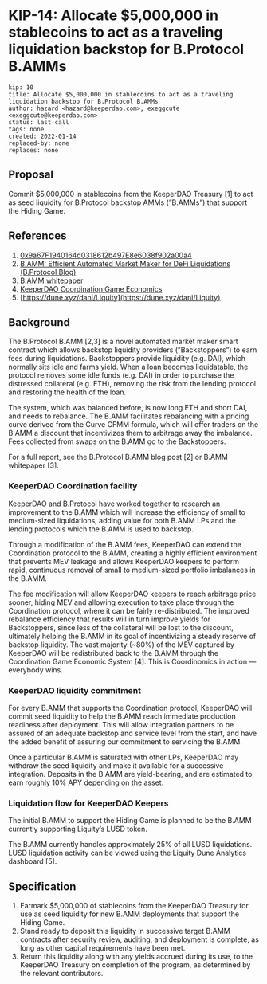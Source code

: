 # KIP-14: Allocate $5,000,000 in stablecoins to act as a traveling liquidation backstop for B.Protocol B.AMMs
```
kip: 10
title: Allocate $5,000,000 in stablecoins to act as a traveling liquidation backstop for B.Protocol B.AMMs
author: hazard <hazard@keeperdao.com>, exeggcute <exeggcute@keeperdao.com>
status: last-call
tags: none
created: 2022-01-14
replaced-by: none
replaces: none
```
## Proposal

Commit $5,000,000 in stablecoins from the KeeperDAO Treasury [1] to act as seed liquidity for B.Protocol backstop AMMs (”B.AMMs”) that support the Hiding Game.

## References

1. [0x9a67F1940164d0318612b497E8e6038f902a00a4](https://app.zerion.io/0x9a67F1940164d0318612b497E8e6038f902a00a4)
2. [B.AMM: Efficient Automated Market Maker for DeFi Liquidations (B.Protocol Blog)](https://medium.com/b-protocol/b-amm-efficient-automated-market-maker-for-defi-liquidations-fea7b0fdc0c5)
3. [B.AMM whitepaper](https://cloudflare-ipfs.com/ipfs/Qmb2ZMk7F48jYSwJczdJeqXJz7CZVh8H4KnfyNdHZSMRG5)
4. [KeeperDAO Coordination Game Economics](https://docs.keeperdao.com/reference/developers/coordination-game/economics)
5. [https://dune.xyz/dani/Liquity](https://dune.xyz/dani/Liquity)

## Background

The B.Protocol B.AMM [2,3] is a novel automated market maker smart contract which allows backstop liquidity providers (”Backstoppers”) to earn fees during liquidations. Backstoppers provide liquidity (e.g. DAI), which normally sits idle and farms yield. When a loan becomes liquidatable, the protocol removes some idle funds (e.g. DAI) in order to purchase the distressed collateral (e.g. ETH), removing the risk from the lending protocol and restoring the health of the loan. 

The system, which was balanced before, is now long ETH and short DAI, and needs to rebalance. The B.AMM facilitates rebalancing with a pricing curve derived from the Curve CFMM formula, which will offer traders on the B.AMM a discount that incentivizes them to arbitrage away the imbalance. Fees collected from swaps on the B.AMM go to the Backstoppers.

For a full report, see the B.Protocol B.AMM blog post [2] or B.AMM whitepaper [3].

### KeeperDAO Coordination facility

KeeperDAO and B.Protocol have worked together to research an improvement to the B.AMM which will increase the efficiency of small to medium-sized liquidations, adding value for both B.AMM LPs and the lending protocols which the B.AMM is used to backstop.

Through a modification of the B.AMM fees, KeeperDAO can extend the Coordination protocol to the B.AMM, creating a highly efficient environment that prevents MEV leakage and allows KeeperDAO keepers to perform rapid, continuous removal of small to medium-sized portfolio imbalances in the B.AMM. 

The fee modification will allow KeeperDAO keepers to reach arbitrage price sooner, hiding MEV and allowing execution to take place through the Coordination protocol, where it can be fairly re-distributed. The improved rebalance efficiency that results will in turn improve yields for Backstoppers, since less of the collateral will be lost to the discount, ultimately helping the B.AMM in its goal of incentivizing a steady reserve of backstop liquidity. The vast majority (~80%) of the MEV captured by KeeperDAO will be redistributed back to the B.AMM through the Coordination Game Economic System [4]. This is Coordinomics in action — everybody wins.

### KeeperDAO liquidity commitment

For every B.AMM that supports the Coordination protocol, KeeperDAO will commit seed liquidity to help the B.AMM reach immediate production readiness after deployment. This will allow integration partners to be assured of an adequate backstop and service level from the start, and have the added benefit of assuring our commitment to servicing the B.AMM.

Once a particular B.AMM is saturated with other LPs, KeeperDAO may withdraw the seed liquidity and make it available for a successive integration. Deposits in the B.AMM are yield-bearing, and are estimated to earn roughly 10% APY depending on the asset.

### Liquidation flow for KeeperDAO Keepers

The initial B.AMM to support the Hiding Game is planned to be the B.AMM currently supporting Liquity’s LUSD token.

The B.AMM currently handles approximately 25% of all LUSD liquidations. LUSD liquidation activity can be viewed using the Liquity Dune Analytics dashboard [5].

## Specification

1. Earmark $5,000,000 of stablecoins from the KeeperDAO Treasury for use as seed liquidity for new B.AMM deployments that support the Hiding Game.
2. Stand ready to deposit this liquidity in successive target B.AMM contracts after security review, auditing, and deployment is complete, as long as other capital requirements have been met.
3. Return this liquidity along with any yields accrued during its use, to the KeeperDAO Treasury on completion of the program, as determined by the relevant contributors.

